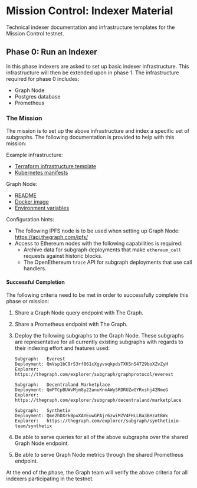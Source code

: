 # Mission Control: Indexer Material

Technical indexer documentation and infrastructure templates for the Mission Control testnet.

## Phase 0: Run an Indexer

In this phase indexers are asked to set up basic indexer infrastructure. This infrastructure will then be extended upon in phase 1. The infrastructure required for phase 0 includes:

- Graph Node
- Postgres database
- Prometheus

### The Mission

The mission is to set up the above infrastructure and index a specific set of
subgraphs. The following documentation is provided to help with this mission:

Example infrastructure:

- [Terraform infrastructure template](./phase0/terraform/)
- [Kubernetes manifests](./phase0/k8s/)

Graph Node:

- [README](https://github.com/graphprotocol/graph-node/)
- [Docker image](https://hub.docker.com/r/graphprotocol/graph-node)
- [Environment variables](https://github.com/graphprotocol/graph-node/tree/master/docs/environment-variables.md)

Configuration hints:

- The following IPFS node is to be used when setting up Graph Node: https://api.thegraph.com/ipfs/
- Access to Ethereum nodes with the following capabilities is required:
    - Archive data for subgraph deployments that make `ethereum_call` requests against historic blocks.
    - The OpenEthereum `trace` API for subgraph deployments that use call handlers.

#### Successful Completion

The following criteria need to be met in order to successfully complete this
phase or mission:

1. Share a Graph Node query endpoint with The Graph.

2. Share a Prometheus endpoint with The Graph.

3. Deploy the following subgraphs to the Graph Node. These subgraphs are
   representative for all currently existing subgraphs with regards to their
   indexing effort and features used:

   ```
   Subgraph:   Everest
   Deployment: QmVsp1bC9rS3rf861cXgyvsqkpdsTXKSnS4729boXZvZyH
   Explorer:   https://thegraph.com/explorer/subgraph/graphprotocol/everest
   ```
   ```
   Subgraph:   Decentraland Marketplace
   Deployment: QmPTCpBUWvMjm8y22anuKnnAWySRDRUZwGYRxshj42NmeG
   Explorer:   https://thegraph.com/explorer/subgraph/decentraland/marketplace
   ```
   ```
   Subgraph:   Synthetix
   Deployment: Qme2hDXrkBpuXAYEuwGPAjr6zwiMZV4FHLLBa3BHzatBWx
   Explorer:   https://thegraph.com/explorer/subgraph/synthetixio-team/synthetix
   ```

4. Be able to serve queries for all of the above subgraphs over the shared
   Graph Node endpoint.

5. Be able to serve Graph Node metrics through the shared Prometheus
   endpoint.

At the end of the phase, the Graph team will verify the above criteria for
all indexers participating in the testnet.